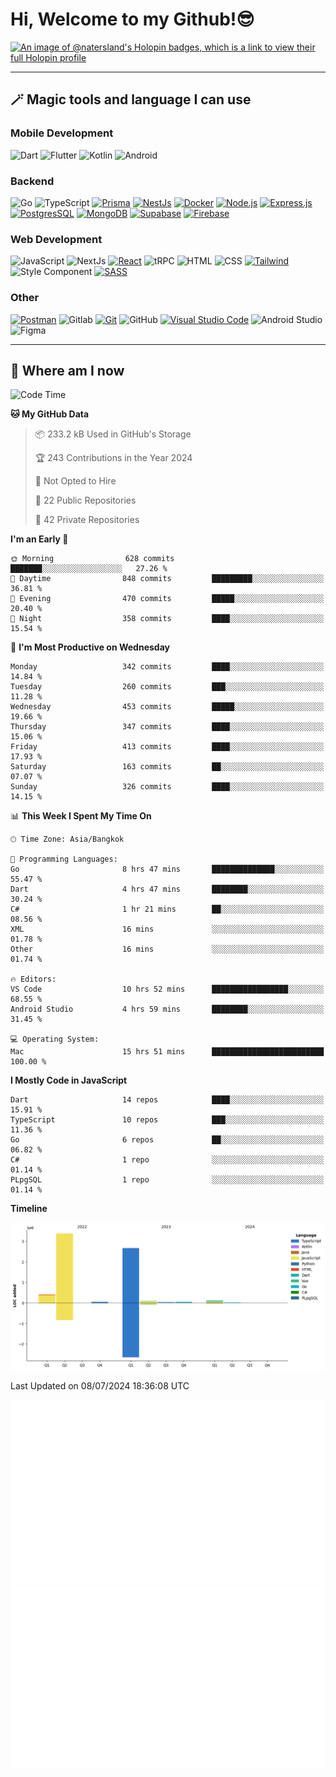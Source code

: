# Hi, Welcome to my Github!😎

[![An image of @natersland's Holopin badges, which is a link to view their full Holopin profile](https://holopin.me/natersland)](https://holopin.io/@natersland)

---

## 🪄 Magic tools and language I can use

<h3>Mobile Development</h3>
<Span>
    <img alt="Dart" src="https://img.shields.io/badge/Dart-005394?logo=dart&logoColor=white&style=flat" /> 
    <img alt="Flutter" src="https://img.shields.io/badge/Flutter-41C8F2?logo=flutter&logoColor=white&style=flat" /> 
    <img alt="Kotlin" src="https://img.shields.io/badge/Kotlin-B125EA?logo=kotlin&logoColor=white&style=flat" />
    <img alt="Android" src="https://img.shields.io/badge/Android-2FDF85?logo=Android&logoColor=white&style=flat" />
</span>

<h3>Backend</h3>
<Span>
    <img alt="Go" src="https://img.shields.io/badge/Go-02aed9.svg?logo=go&logoColor=white" />
        <img alt="TypeScript" src="https://img.shields.io/badge/TypeScript-007ACC.svg?logo=typescript&logoColor=white" />
    <a href="#"><img alt="Prisma" src="https://img.shields.io/badge/Prisma-0D344B.svg?logo=prisma&logoColor=white"></a>
    <a href="#"><img alt="NestJs" src="https://img.shields.io/badge/Nest.js-D61F49.svg?logo=nestjs&logoColor=white"></a>
    <a href="#"><img alt="Docker" src="https://img.shields.io/badge/Docker-309AEE.svg?logo=docker&logoColor=white"></a>
    <a href="#"><img alt="Node.js" src="https://img.shields.io/badge/Node.js-43853D.svg?logo=node.js&logoColor=white"></a>
    <a href="#"><img alt="Express.js" src="https://img.shields.io/badge/Express.js-404d59.svg?logo=express&logoColor=white"></a>
        <a href="#"><img alt="PostgresSQL" src="https://custom-icon-badges.herokuapp.com/badge/PostgresSQL-2F6893.svg?logo=Postgres&logoColor=white"></a>
    <a href="#"><img alt="MongoDB" src ="https://img.shields.io/badge/MongoDB-4ea94b.svg?logo=mongodb&logoColor=white"></a>
    <a href="#"><img alt="Supabase" src="https://img.shields.io/badge/Supabase-3FCF8E.svg?logo=Supabase&logoColor=white"></a>
    <a href="#"><img alt="Firebase" src="https://img.shields.io/badge/Firebase-029BE5.svg?logo=firebase&logoColor=#029BE5"></a>
</span>

<h3>Web Development</h3>
<Span>
    <img alt="JavaScript" src="https://img.shields.io/badge/JavaScript-F7DF1E?logo=javascript&logoColor=black&style=flat" />
    <img alt="NextJs" src="https://img.shields.io/badge/Next.js-000000.svg?logo=next.js&logoColor=white" />
    <a href="#"><img alt="React" src="https://img.shields.io/badge/React-20232a.svg?logo=react&logoColor=%2361DAFB"></a>
    <img alt="tRPC" src="https://img.shields.io/badge/tRPC-3684BF.svg?logo=trpc&logoColor=white"></a>
    <img alt="HTML" src="https://img.shields.io/badge/HTML-E34F26.svg?logo=html5&logoColor=white" /> 
    <img alt="CSS" src="https://img.shields.io/badge/CSS-1572B6.svg?logo=css3&logoColor=white" />
    <a href="#"><img alt="Tailwind" src="https://img.shields.io/badge/Tailwind-38BEF8.svg?logo=TailwindCSS&logoColor=white"></a>
    <img alt="Style Component" src="https://img.shields.io/badge/-Styled%20Components-DB7093?style=flat&logo=styled-components&logoColor=white" />
    <a href="#"><img alt="SASS" src="https://img.shields.io/badge/Sass-hotpink.svg?logo=SASS&logoColor=white"></a>
</span>


<h3>Other</h3>
<span>
    <a href="#"><img alt="Postman" src="https://img.shields.io/badge/Postman-FF6C37?logo=postman&logoColor=white"></a>
    <img alt="Gitlab" src="https://img.shields.io/badge/-GitLab-D83F28?style=flat&logo=gitlab&logoColor=white" />
    <a href="#"><img alt="Git" src="https://img.shields.io/badge/Git-F05033.svg?logo=git&logoColor=white"></a>
    <img alt="GitHub" src="https://img.shields.io/badge/-Github-181717?style=flat&logo=github&logoColor=white" />
    <a href="#"><img alt="Visual Studio Code" src="https://img.shields.io/badge/Visual%20Studio%20Code-0078d7.svg?logo=visual-studio-code&logoColor=white"></a>
    <img alt="Android Studio" src="https://img.shields.io/badge/Android Studio-a4c639?logo=androidstudio&logoColor=white&style=flat" />
    <img alt="Figma" src="https://img.shields.io/badge/Figma-1794fa?logo=figma&logoColor=white&style=flat" /> 
</span>

---

## 🤔 Where am I now

<!--START_SECTION:waka-->
![Code Time](http://img.shields.io/badge/Code%20Time-497%20hrs%2010%20mins-blue)

**🐱 My GitHub Data** 

> 📦 233.2 kB Used in GitHub's Storage 
 > 
> 🏆 243 Contributions in the Year 2024
 > 
> 🚫 Not Opted to Hire
 > 
> 📜 22 Public Repositories 
 > 
> 🔑 42 Private Repositories 
 > 
**I'm an Early 🐤** 

```text
🌞 Morning                628 commits         ███████░░░░░░░░░░░░░░░░░░   27.26 % 
🌆 Daytime                848 commits         █████████░░░░░░░░░░░░░░░░   36.81 % 
🌃 Evening                470 commits         █████░░░░░░░░░░░░░░░░░░░░   20.40 % 
🌙 Night                  358 commits         ████░░░░░░░░░░░░░░░░░░░░░   15.54 % 
```
📅 **I'm Most Productive on Wednesday** 

```text
Monday                   342 commits         ████░░░░░░░░░░░░░░░░░░░░░   14.84 % 
Tuesday                  260 commits         ███░░░░░░░░░░░░░░░░░░░░░░   11.28 % 
Wednesday                453 commits         █████░░░░░░░░░░░░░░░░░░░░   19.66 % 
Thursday                 347 commits         ████░░░░░░░░░░░░░░░░░░░░░   15.06 % 
Friday                   413 commits         ████░░░░░░░░░░░░░░░░░░░░░   17.93 % 
Saturday                 163 commits         ██░░░░░░░░░░░░░░░░░░░░░░░   07.07 % 
Sunday                   326 commits         ████░░░░░░░░░░░░░░░░░░░░░   14.15 % 
```


📊 **This Week I Spent My Time On** 

```text
🕑︎ Time Zone: Asia/Bangkok

💬 Programming Languages: 
Go                       8 hrs 47 mins       ██████████████░░░░░░░░░░░   55.47 % 
Dart                     4 hrs 47 mins       ████████░░░░░░░░░░░░░░░░░   30.24 % 
C#                       1 hr 21 mins        ██░░░░░░░░░░░░░░░░░░░░░░░   08.56 % 
XML                      16 mins             ░░░░░░░░░░░░░░░░░░░░░░░░░   01.78 % 
Other                    16 mins             ░░░░░░░░░░░░░░░░░░░░░░░░░   01.74 % 

🔥 Editors: 
VS Code                  10 hrs 52 mins      █████████████████░░░░░░░░   68.55 % 
Android Studio           4 hrs 59 mins       ████████░░░░░░░░░░░░░░░░░   31.45 % 

💻 Operating System: 
Mac                      15 hrs 51 mins      █████████████████████████   100.00 % 
```

**I Mostly Code in JavaScript** 

```text
Dart                     14 repos            ████░░░░░░░░░░░░░░░░░░░░░   15.91 % 
TypeScript               10 repos            ███░░░░░░░░░░░░░░░░░░░░░░   11.36 % 
Go                       6 repos             ██░░░░░░░░░░░░░░░░░░░░░░░   06.82 % 
C#                       1 repo              ░░░░░░░░░░░░░░░░░░░░░░░░░   01.14 % 
PLpgSQL                  1 repo              ░░░░░░░░░░░░░░░░░░░░░░░░░   01.14 % 
```



**Timeline**

![Lines of Code chart](https://raw.githubusercontent.com/natersland/natersland/master/assets/bar_graph.png)


 Last Updated on 08/07/2024 18:36:08 UTC
<!--END_SECTION:waka-->

![](https://raw.githubusercontent.com/natersland/my-github-stat/master/generated/languages.svg#gh-dark-mode-only)
![](https://raw.githubusercontent.com/natersland/my-github-stat/master/generated/overview.svg#gh-dark-mode-only)

 </br>
